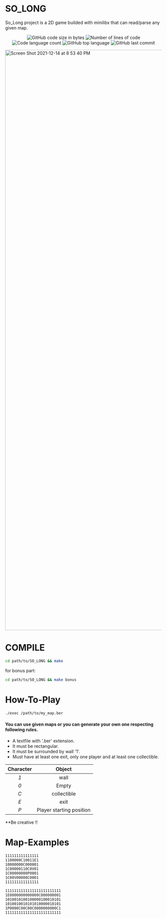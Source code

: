 # SO_LONG
So_Long project is a 2D game builded with minilibx that can read/parse any given map.
<p align="center">
	<img alt="GitHub code size in bytes" src="https://img.shields.io/github/languages/code-size/Ajjig/SO_LONG?color=blueviolet" />
	<img alt="Number of lines of code" src="https://img.shields.io/tokei/lines/github/Ajjig/SO_LONG?color=blueviolet" />
	<img alt="Code language count" src="https://img.shields.io/github/languages/count/Ajjig/SO_LONG?color=blue" />
	<img alt="GitHub top language" src="https://img.shields.io/github/languages/top/Ajjig/SO_LONG?color=blue" />
	<img alt="GitHub last commit" src="https://img.shields.io/github/last-commit/Ajjig/SO_LONG?color=brightgreen" />
</p>
<img width="1859" alt="Screen Shot 2021-12-14 at 8 53 40 PM" src="https://user-images.githubusercontent.com/74059327/146507928-2f87bd86-dd32-4761-b141-b1252f14df31.png">

# COMPILE
```Bash
cd path/to/SO_LONG && make
```
for bonus part:
```Bash
cd path/to/SO_LONG && make bonus
```
# How-To-Play

```Bash
./exec /path/to/my_map.ber
```

#### You can use given maps or you can generate your own one respecting following rules.

* A textfile with '.ber' extension.
* It must be rectangular.
* It must be surrounded by wall '1'.
* Must have at least one exit, only one player and at least one collectible.

|  Character  |          Object          |
|:-----------:|:------------------------:|
|     *1*     | wall                     |
|     *0*     | Empty                    |
|     *C*     | collectible              |
|     *E*     | exit                     |
|     *P*     | Player starting position |

**Be creative !!

# Map-Examples
```
111111111111111
1100000C10011E1
10000000C000001
1C00000110C0V01
1C00000000P0001
1C00V00000C0001
111111111111111
```
```
1111111111111111111111111
1E0000000000000C000000001
1010010100100000100010101
1010010010101010000010101
1P0000C00C00C0000000000C1
1111111111111111111111111
```
